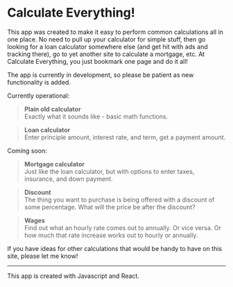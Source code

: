 # Calculate Everything!

This app was created to make it easy to perform common calculations all in one place. No need to pull up your calculator for simple stuff, then go looking for a loan calculator somewhere else (and get hit with ads and tracking there), go to yet another site to calculate a mortgage, etc. At Calculate Everything, you just bookmark one page and do it all!

The app is currently in development, so please be patient as new functionality is added. 

Currently operational:
> **Plain old calculator**<br>
> Exactly what it sounds like - basic math functions.<br>

> **Loan calculator**<br>
> Enter principle amount, interest rate, and term, get a payment amount.

Coming soon:
>**Mortgage calculator**<br>
>Just like the loan calculator, but with options to enter taxes, insurance, and down payment.

>**Discount**<br>
> The thing you want to purchase is being offered with a discount of some percentage. What will the price be after the discount?

>**Wages**<br>
>Find out what an hourly rate comes out to annually. Or vice versa. Or how much that rate increase works out to hourly or annually.

If you have ideas for other calculations that would be handy to have on this site, please let me know!

***
This app is created with Javascript and React.



